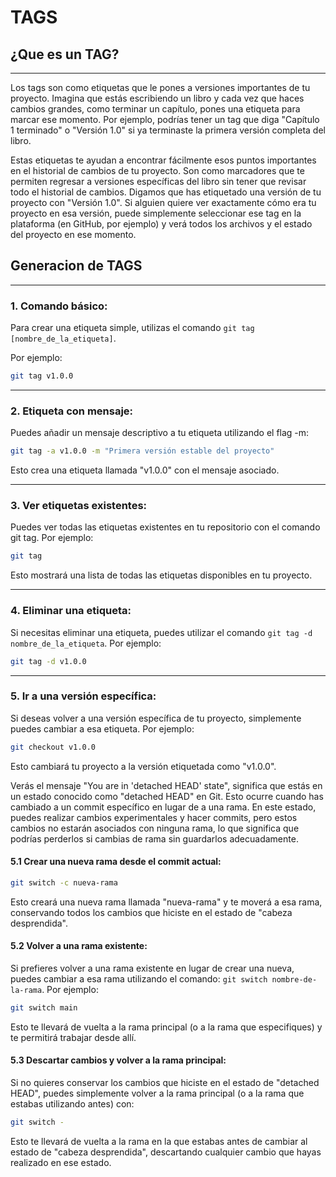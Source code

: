 # TAGS

## ¿Que es un TAG?

---

Los tags son como etiquetas que le pones a versiones importantes de tu proyecto. Imagina que estás escribiendo un libro y cada vez que haces cambios grandes, como terminar un capítulo, pones una etiqueta para marcar ese momento. Por ejemplo, podrías tener un tag que diga "Capítulo 1 terminado" o "Versión 1.0" si ya terminaste la primera versión completa del libro.

Estas etiquetas te ayudan a encontrar fácilmente esos puntos importantes en el historial de cambios de tu proyecto. Son como marcadores que te permiten regresar a versiones específicas del libro sin tener que revisar todo el historial de cambios. Digamos que has etiquetado una versión de tu proyecto con "Versión 1.0". Si alguien quiere ver exactamente cómo era tu proyecto en esa versión, puede simplemente seleccionar ese tag en la plataforma (en GitHub, por ejemplo) y verá todos los archivos y el estado del proyecto en ese momento.



## Generacion de TAGS

---

### 1. Comando básico:
Para crear una etiqueta simple, utilizas el comando `git tag [nombre_de_la_etiqueta]`. 

Por ejemplo:

````bash
git tag v1.0.0
````
---

### 2. Etiqueta con mensaje:

Puedes añadir un mensaje descriptivo a tu etiqueta utilizando el flag -m:

````bash
git tag -a v1.0.0 -m "Primera versión estable del proyecto"
````
Esto crea una etiqueta llamada "v1.0.0" con el mensaje asociado.

---

### 3. Ver etiquetas existentes:
Puedes ver todas las etiquetas existentes en tu repositorio con el comando git tag. 
Por ejemplo:
````bash
git tag
````
Esto mostrará una lista de todas las etiquetas disponibles en tu proyecto.

---

### 4. Eliminar una etiqueta:
Si necesitas eliminar una etiqueta, puedes utilizar el comando `git tag -d nombre_de_la_etiqueta`. 
Por ejemplo:
````bash
git tag -d v1.0.0
````

---

### 5. Ir a una versión específica:
Si deseas volver a una versión específica de tu proyecto, simplemente puedes cambiar a esa etiqueta.
Por ejemplo:
````bash
git checkout v1.0.0
````
Esto cambiará tu proyecto a la versión etiquetada como "v1.0.0".

Verás el mensaje "You are in 'detached HEAD' state", significa que estás en un estado conocido como "detached HEAD" en Git. Esto ocurre cuando has cambiado a un commit específico en lugar de a una rama. En este estado, puedes realizar cambios experimentales y hacer commits, pero estos cambios no estarán asociados con ninguna rama, lo que significa que podrías perderlos si cambias de rama sin guardarlos adecuadamente.

#### 5.1 Crear una nueva rama desde el commit actual:
````bash
git switch -c nueva-rama
````
Esto creará una nueva rama llamada "nueva-rama" y te moverá a esa rama, conservando todos los cambios que hiciste en el estado de "cabeza desprendida".

#### 5.2 Volver a una rama existente:
Si prefieres volver a una rama existente en lugar de crear una nueva, puedes cambiar a esa rama utilizando el comando: `git switch nombre-de-la-rama`.
Por ejemplo:
````bash
git switch main
````
Esto te llevará de vuelta a la rama principal (o a la rama que especifiques) y te permitirá trabajar desde allí.

#### 5.3 Descartar cambios y volver a la rama principal:
Si no quieres conservar los cambios que hiciste en el estado de "detached HEAD", puedes simplemente volver a la rama principal (o a la rama que estabas utilizando antes) con:
````bash
git switch -
````
Esto te llevará de vuelta a la rama en la que estabas antes de cambiar al estado de "cabeza desprendida", descartando cualquier cambio que hayas realizado en ese estado.

